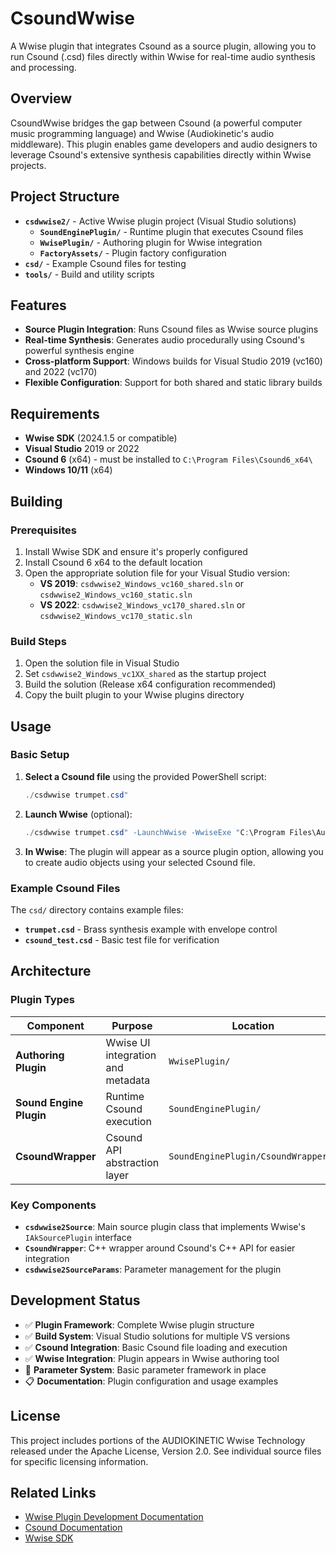 # CsoundWwise

A Wwise plugin that integrates Csound as a source plugin, allowing you to run Csound (.csd) files directly within Wwise for real-time audio synthesis and processing.

## Overview

CsoundWwise bridges the gap between Csound (a powerful computer music programming language) and Wwise (Audiokinetic's audio middleware). This plugin enables game developers and audio designers to leverage Csound's extensive synthesis capabilities directly within Wwise projects.

## Project Structure

- **`csdwwise2/`** - Active Wwise plugin project (Visual Studio solutions)
  - **`SoundEnginePlugin/`** - Runtime plugin that executes Csound files
  - **`WwisePlugin/`** - Authoring plugin for Wwise integration
  - **`FactoryAssets/`** - Plugin factory configuration
- **`csd/`** - Example Csound files for testing
- **`tools/`** - Build and utility scripts

## Features

- **Source Plugin Integration**: Runs Csound files as Wwise source plugins
- **Real-time Synthesis**: Generates audio procedurally using Csound's powerful synthesis engine
- **Cross-platform Support**: Windows builds for Visual Studio 2019 (vc160) and 2022 (vc170)
- **Flexible Configuration**: Support for both shared and static library builds

## Requirements

- **Wwise SDK** (2024.1.5 or compatible)
- **Visual Studio** 2019 or 2022
- **Csound 6** (x64) - must be installed to `C:\Program Files\Csound6_x64\`
- **Windows 10/11** (x64)

## Building

### Prerequisites

1. Install Wwise SDK and ensure it's properly configured
2. Install Csound 6 x64 to the default location
3. Open the appropriate solution file for your Visual Studio version:
   - **VS 2019**: `csdwwise2_Windows_vc160_shared.sln` or `csdwwise2_Windows_vc160_static.sln`
   - **VS 2022**: `csdwwise2_Windows_vc170_shared.sln` or `csdwwise2_Windows_vc170_static.sln`

### Build Steps

1. Open the solution file in Visual Studio
2. Set `csdwwise2_Windows_vc1XX_shared` as the startup project
3. Build the solution (Release x64 configuration recommended)
4. Copy the built plugin to your Wwise plugins directory

## Usage

### Basic Setup

1. **Select a Csound file** using the provided PowerShell script:
   ```powershell
   ./csdwwise trumpet.csd"
   ```

2. **Launch Wwise** (optional):
   ```powershell
   ./csdwwise trumpet.csd" -LaunchWwise -WwiseExe "C:\Program Files\Audiokinetic\Wwise 2024.1.5\Authoring\x64\Release\bin\Wwise.exe"
   ```

3. **In Wwise**: The plugin will appear as a source plugin option, allowing you to create audio objects using your selected Csound file.

### Example Csound Files

The `csd/` directory contains example files:
- **`trumpet.csd`** - Brass synthesis example with envelope control
- **`csound_test.csd`** - Basic test file for verification

## Architecture

### Plugin Types

| Component | Purpose | Location |
|-----------|---------|----------|
| **Authoring Plugin** | Wwise UI integration and metadata | `WwisePlugin/` |
| **Sound Engine Plugin** | Runtime Csound execution | `SoundEnginePlugin/` |
| **CsoundWrapper** | Csound API abstraction layer | `SoundEnginePlugin/CsoundWrapper.*` |

### Key Components

- **`csdwwise2Source`**: Main source plugin class that implements Wwise's `IAkSourcePlugin` interface
- **`CsoundWrapper`**: C++ wrapper around Csound's C++ API for easier integration
- **`csdwwise2SourceParams`**: Parameter management for the plugin

## Development Status

- ✅ **Plugin Framework**: Complete Wwise plugin structure
- ✅ **Build System**: Visual Studio solutions for multiple VS versions
- ✅ **Csound Integration**: Basic Csound file loading and execution
- ✅ **Wwise Integration**: Plugin appears in Wwise authoring tool
- 🔄 **Parameter System**: Basic parameter framework in place
- 📋 **Documentation**: Plugin configuration and usage examples


## License

This project includes portions of the AUDIOKINETIC Wwise Technology released under the Apache License, Version 2.0. See individual source files for specific licensing information.

## Related Links

- [Wwise Plugin Development Documentation](https://www.audiokinetic.com/library/edge/?source=SDK&id=plugin__dll.html)
- [Csound Documentation](https://csound.com/docs/)
- [Wwise SDK](https://www.audiokinetic.com/download/)